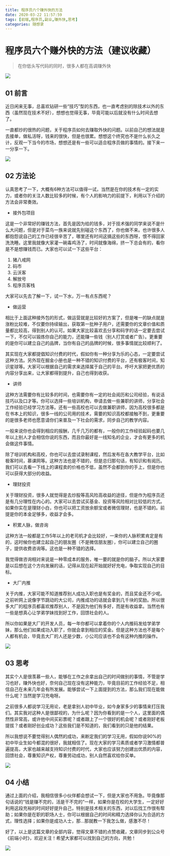 ```yaml
---
title: 程序员六个赚外快的方法
date: 2020-03-22 11:57:59
tags: [前端,程序员,副业,赚外快,思考]
categories: 随想录
---
```


# 程序员六个赚外快的方法（建议收藏）

> 在你低头写代码的同时，很多人都在高调赚外快

![ ](../common/1.gif)



## 01 前言



近日闲来无事，总喜欢钻研一些“技巧”型的东西，也一直考虑别的除技术以外的东西（虽然现在技术不好），想想也觉得无事，毕竟可能以后就没有什么时间去想了。

一直都炒的很热的问题，关于程序员如何去赚取外快的问题。以前自己的想法就是去接单，做私活呀，钱来的很快，但是也很累。想想这个终究也不是什么长久之计，反观一下当今的市场，想想还是有一些可以适合程序员做的事情的。接下来一一分享一下。

![ ](./img/1.jpg)

## 02 方法论



认真思考了一下，大概有6种方法可以值得一试，当然是在你的技术有一定的实力，或者你的关注人数比较多的时候，有个人的影响力的前提下，利用以下介绍的方法会非常奏效。

- 接外包项目

这是一个非常好的赚钱方法，首先是因为给的钱多，对于技术强的同学来说不是什么大问题，但是对于菜鸟一族来说就先别碰这个东西了，你也做不来。也许很多人都抱怨说自己的工作已经很辛苦了，哪里还有时间这搞这些的东西呀，恨不得回家洗洗睡。这里我就像大家灌一碗毒鸡汤了，时间就像海绵，挤一下总会有的，看你是不是想赚钱而已。大家也可以试一下这些平台：

1. 猪八戒网
2. 码市
3. 云沃客
4. 解放号
5. 程序员客栈

大家可以先去了解一下，试一下水，万一有点东西呢？

- 做运营

相比于上面这种接外包的形式，做运营就是比较好的方案了，但是唯一的缺点就是涨粉比较难，不仅要你持续输出，获取第一批种子用户，还需要你的文章价值和质量都比较高，得到别人的认可。如果大家比较喜欢去分享和码字的话一定要去尝试一下，不仅可以锻炼你自己的能力，还能赚一些钱（别人打赏或者广告）。更重要的是你可以建立自己的品牌，当你有自己的品牌的时候，很多事情就比较顺利了。

其实现在大家都提倡知识付费的时代，假如你有一种分享为乐的心态，一定要尝试这种方法。另外现在掘金小册也是一种不错的知识付费的平台，还有极客时间，知识星球等。大家可以根据自己的需求来选择属于自己的平台。呼吁大家把更优质的内容分享出来，让大家都得到提升，自己也得到收获。

- 讲师

这种方法需要你有比较多的时间，也需要你有一定的社会阅历和公司经验，有说话技巧以及口才等。你可以选择一些培训机构，申请去做一些兼职的讲师，分享社会工作经验已经学习方法等。还有一些高校也可以去做兼职讲师，因为高校很多都是在书本上的知识，很多一线的公司用的技术，需要的知识高校都接触不到，更重要的是很多老师也愿意请你们来普及一下社会的需求，同步自己的教学内容。

一般来说你也会得到相应的报酬，几千几万的都有，一般你的工作经验起码也要几年以上别人才会相信你说的东西，而且你最好是一线知名的企业，才会有更多的机会做这件事情。

除了培训机构和高校，你也可以去尝试录制课程，然后发布在各大教学平台，比如极客时间，慕课网等。这种方法也是不错的，但是总归那句话，有知识和有阅历。我们可以去看一下线上的课程卖的价格也不低，虽然不会都到你的手上，但是你也可以获得大部分的收益。

- 理财投资

关于理财投资，很多人就觉得是去炒股等高风险高收益的途径，但是作为程序员还是有几分理性在内心的。大家可以去尝试买基金、投资等风险相对比较低的方式。如果你实在是理财小白，你也可以把工资放余额宝或者微信理财，也是不错的。前提是你的本金足够多，收益才会多。

- 积累人脉，做咨询

这种方法一般都是工作5年以上的老司机才会比较好，一来你的人脉积累肯定是有的，这时候你也建立起自己的朋友圈（不是微信朋友圈），你可以建立自己的圈子，提供收费咨询等。这也是一种不错的选择。

我觉得做咨询相对来说是一种零成本的服务，唯一要的就是你的脑子。所以大家要是以后想在这个方向发展的话，记得从现在起开始就好好充电，争取实现自己的目标。

- 大厂内推

关于内推，大家可能不知道推荐别人成功入职也是有奖金的，而且奖金还不少呢。之前听网上说像字节跳动的大公司，内推成功的话就会拿到几千块的奖励。所以很多大厂的程序员都喜欢推荐别人，不是因为他们有多好，而是有收益拿。当然也有一些是想真心让学弟学妹找到好工作，回馈社会的人。

所以你如果是大厂的开发人员，每一年你都可以拿着你的个人内推码发给学弟学妹，那么他们如果成功入职了，你就会拿到相应的奖金。但是这种方法也不是每个人都有机会，毕竟去大厂的人还是少数，小公司应该也不会有这种内推的操作。

![ ](./img/2.jpg)

## 03 思考



其实个人是很羡慕一些人，能够在工作之余拿出自己的时间做别的事情，不管是学习也好，赚外快也好，奈何自己现在没有这种能力，毕竟目前的工作经验不足，相信自己在未来几年会有所发展。能够尝试一下上面提到的方法，那么我们现在能做什么呢？当然是学习充电呀。

之前很多人都说学习无用论，老是拿别人初中毕业，如今身家多少的事情来打压我们。其实我对这种人是很鄙视的，为什么呢？因为你看到的是一个人，这里面的偶然性非常高，或许他中间买彩票呢？或者跟上了一个很好的机会呢？或者刚好老板提拔？或者刚好创业成功？这些我们是不知道的，我们看到的只是他的结果。

所以我想说不要觉得别人偶然的成功，来断定我们的学习无用，假如你说90%的初中毕业生如今都混的很好，我就相信了。现在大家的学习素质或者学习激情都普遍提高，大家也越来越支持知识付费的时代，大家也应该努力创建出优质的内容，回馈社会，尊重知识产权，尊重劳动成功，别人自然喜欢给你买单。

![ ](./img/3.jpg)

## 04 小结



通过上面的介绍，我相信很多小伙伴都会想试一下，但是大家也不用急。毕竟像那句话说的“钱是赚不完的，活是干不完的”一样，如果你是在校的大学生，一定好好利用这段充裕的时间好好提升自己，特别是技术相关的东西，对以后找工作很有帮助；如果你是在职的职场人士，你可以根据自己的时间和精力选择你认为合适的方式，理性选择；如果你是成功人士，那...那就教一下我怎么做，感激不尽！

好了，以上是这篇文章的全部内容，觉得文章不错的点赞收藏，文章同步到公众号《前端小时》，欢迎关注！希望大家都可以找到自己的方向，共勉！



![](../common/2.gif)













